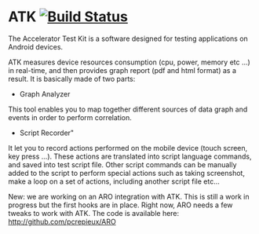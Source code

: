 ATK  [![Build Status](https://travis-ci.org/Orange-OpenSource/ATK.png)](https://travis-ci.org/Orange-OpenSource/ATK) 
===

The Accelerator Test Kit is a software designed for testing applications on Android devices.

ATK measures device resources consumption (cpu, power, memory etc ...) in real-time, and then provides graph report (pdf and html format) as a result. It is basically made of two parts:

+ Graph Analyzer

 This tool enables you to map together different sources of data graph and events in order to perform correlation.

+ Script Recorder"

 It let you to record actions performed on the mobile device (touch screen, key press ...). These actions are translated into script language commands, and saved into test script file. Other script commands can be manually added to the script to perform special actions such as taking screenshot, make a loop on a set of actions, including another script file etc...

New: we are working on an ARO integration with ATK. This is still a work in progress but the first hooks are in place. Right now, ARO needs a few tweaks to work with ATK. The code is available here:
http://github.com/pcrepieux/ARO


